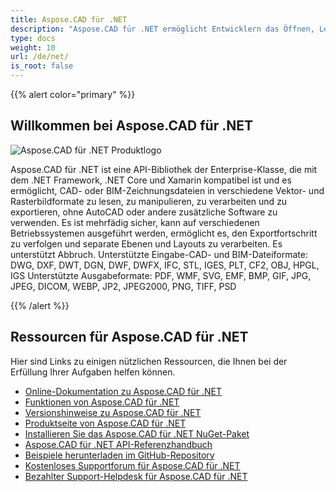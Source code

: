 ```yaml
---
title: Aspose.CAD für .NET
description: "Aspose.CAD für .NET ermöglicht Entwicklern das Öffnen, Lesen und Verarbeiten von AutoCAD DWG, DXF, DWT und anderen CAD- und BIM-Dateiformaten wie DGN, DWF, DWFX, IFC, STL, IGES, PLT, CF2, OBJ, HPGL, IGS."
type: docs
weight: 10
url: /de/net/
is_root: false
---
```


{{% alert color="primary" %}}

## **Willkommen bei Aspose.CAD für .NET**

![Aspose.CAD für .NET Produktlogo](home_1.png)

Aspose.CAD für .NET ist eine API-Bibliothek der Enterprise-Klasse, die mit dem .NET Framework, .NET Core und Xamarin kompatibel ist und es ermöglicht, CAD- oder BIM-Zeichnungsdateien in verschiedene Vektor- und Rasterbildformate zu lesen, zu manipulieren, zu verarbeiten und zu exportieren, ohne AutoCAD oder andere zusätzliche Software zu verwenden.
Es ist mehrfädig sicher, kann auf verschiedenen Betriebssystemen ausgeführt werden, ermöglicht es, den Exportfortschritt zu verfolgen und separate Ebenen und Layouts zu verarbeiten. Es unterstützt Abbruch.
Unterstützte Eingabe-CAD- und BIM-Dateiformate: DWG, DXF, DWT, DGN, DWF, DWFX, IFC, STL, IGES, PLT, CF2, OBJ, HPGL, IGS
Unterstützte Ausgabeformate: PDF, WMF, SVG, EMF, BMP, GIF, JPG, JPEG, DICOM, WEBP, JP2, JPEG2000, PNG, TIFF, PSD

{{% /alert %}}

## **Ressourcen für Aspose.CAD für .NET**

Hier sind Links zu einigen nützlichen Ressourcen, die Ihnen bei der Erfüllung Ihrer Aufgaben helfen können.

- [Online-Dokumentation zu Aspose.CAD für .NET](/de/net/)
- [Funktionen von Aspose.CAD für .NET](/de/net/features/)
- [Versionshinweise zu Aspose.CAD für .NET](https://releases.aspose.com/cad/net/release-notes/)
- [Produktseite von Aspose.CAD für .NET](https://products.aspose.com/cad/net/)
- [Installieren Sie das Aspose.CAD für .NET NuGet-Paket](https://www.nuget.org/packages/Aspose.CAD/)
- [Aspose.CAD für .NET API-Referenzhandbuch](https://reference.aspose.com/cad/net)
- [Beispiele herunterladen im GitHub-Repository](https://github.com/aspose-cad/Aspose.CAD-for-.NET)
- [Kostenloses Supportforum für Aspose.CAD für .NET](https://forum.aspose.com/c/cad/19)
- [Bezahlter Support-Helpdesk für Aspose.CAD für .NET](https://helpdesk.aspose.com/)
